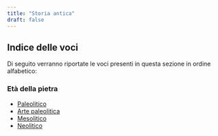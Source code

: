 ```yaml
---
title: "Storia antica"
draft: false
---
```


## Indice delle voci

Di seguito verranno riportate le voci presenti in questa sezione in ordine alfabetico:

### Età della pietra

* [Paleolitico](paleolitico)
* [Arte paleolitica](arte-paleolitica)
* [Mesolitico](mesolitico)
* [Neolitico](neolitico)

<!--

* Antico Egitto
* Assiria
* Camuni
* Cartagine
* Celti
* Civiltà della valle dell'Indo
* Civiltà dell'Egeo
* Civiltà minoica
* Civiltà nuragica
* Codice di Hammurabi
* Colonizzazione greca
* Età del Bronzo
* Età del Ferro
* Età ellenistica
* Etruschi
* Fenici
* Galli
* Grecia antica
* Guerre persiane
* Guerre puniche
* Guerre sannitiche
* Invasioni barbariche
* Italia preromana
* Ittiti
* Magna Grecia
* Mesopotamia
* Micene
* Persia
* Regni ellenistici
* Regno di Babilonia
* Regno Magadha
* Roma antica: età imperiale
* Roma antica: età monarchica
* Roma antica: età repubblicana
* Sparta
* Sumeri
* Triumvirato

-->